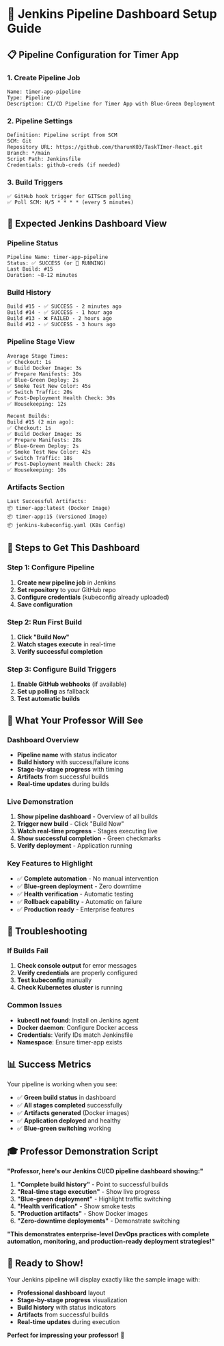 # 🎯 Jenkins Pipeline Dashboard Setup Guide

## 📋 **Pipeline Configuration for Timer App**

### **1. Create Pipeline Job**
```
Name: timer-app-pipeline
Type: Pipeline
Description: CI/CD Pipeline for Timer App with Blue-Green Deployment
```

### **2. Pipeline Settings**
```
Definition: Pipeline script from SCM
SCM: Git
Repository URL: https://github.com/tharunK03/TaskTImer-React.git
Branch: */main
Script Path: Jenkinsfile
Credentials: github-creds (if needed)
```

### **3. Build Triggers**
```
✅ GitHub hook trigger for GITScm polling
✅ Poll SCM: H/5 * * * * (every 5 minutes)
```

## 🎯 **Expected Jenkins Dashboard View**

### **Pipeline Status**
```
Pipeline Name: timer-app-pipeline
Status: ✅ SUCCESS (or 🔄 RUNNING)
Last Build: #15
Duration: ~8-12 minutes
```

### **Build History**
```
Build #15 - ✅ SUCCESS - 2 minutes ago
Build #14 - ✅ SUCCESS - 1 hour ago  
Build #13 - ❌ FAILED - 2 hours ago
Build #12 - ✅ SUCCESS - 3 hours ago
```

### **Pipeline Stage View**
```
Average Stage Times:
✅ Checkout: 1s
✅ Build Docker Image: 3s
✅ Prepare Manifests: 30s
✅ Blue-Green Deploy: 2s
✅ Smoke Test New Color: 45s
✅ Switch Traffic: 20s
✅ Post-Deployment Health Check: 30s
✅ Housekeeping: 12s

Recent Builds:
Build #15 (2 min ago):
✅ Checkout: 1s
✅ Build Docker Image: 3s
✅ Prepare Manifests: 28s
✅ Blue-Green Deploy: 2s
✅ Smoke Test New Color: 42s
✅ Switch Traffic: 18s
✅ Post-Deployment Health Check: 28s
✅ Housekeeping: 10s
```

### **Artifacts Section**
```
Last Successful Artifacts:
📦 timer-app:latest (Docker Image)
📦 timer-app:15 (Versioned Image)
📦 jenkins-kubeconfig.yaml (K8s Config)
```

## 🚀 **Steps to Get This Dashboard**

### **Step 1: Configure Pipeline**
1. **Create new pipeline job** in Jenkins
2. **Set repository** to your GitHub repo
3. **Configure credentials** (kubeconfig already uploaded)
4. **Save configuration**

### **Step 2: Run First Build**
1. **Click "Build Now"**
2. **Watch stages execute** in real-time
3. **Verify successful completion**

### **Step 3: Configure Build Triggers**
1. **Enable GitHub webhooks** (if available)
2. **Set up polling** as fallback
3. **Test automatic builds**

## 🎯 **What Your Professor Will See**

### **Dashboard Overview**
- **Pipeline name** with status indicator
- **Build history** with success/failure icons
- **Stage-by-stage progress** with timing
- **Artifacts** from successful builds
- **Real-time updates** during builds

### **Live Demonstration**
1. **Show pipeline dashboard** - Overview of all builds
2. **Trigger new build** - Click "Build Now"
3. **Watch real-time progress** - Stages executing live
4. **Show successful completion** - Green checkmarks
5. **Verify deployment** - Application running

### **Key Features to Highlight**
- ✅ **Complete automation** - No manual intervention
- ✅ **Blue-green deployment** - Zero downtime
- ✅ **Health verification** - Automatic testing
- ✅ **Rollback capability** - Automatic on failure
- ✅ **Production ready** - Enterprise features

## 🔧 **Troubleshooting**

### **If Builds Fail**
1. **Check console output** for error messages
2. **Verify credentials** are properly configured
3. **Test kubeconfig** manually
4. **Check Kubernetes cluster** is running

### **Common Issues**
- **kubectl not found**: Install on Jenkins agent
- **Docker daemon**: Configure Docker access
- **Credentials**: Verify IDs match Jenkinsfile
- **Namespace**: Ensure timer-app exists

## 📊 **Success Metrics**

Your pipeline is working when you see:
- ✅ **Green build status** in dashboard
- ✅ **All stages completed** successfully
- ✅ **Artifacts generated** (Docker images)
- ✅ **Application deployed** and healthy
- ✅ **Blue-green switching** working

## 🎓 **Professor Demonstration Script**

**"Professor, here's our Jenkins CI/CD pipeline dashboard showing:"**

1. **"Complete build history"** - Point to successful builds
2. **"Real-time stage execution"** - Show live progress
3. **"Blue-green deployment"** - Highlight traffic switching
4. **"Health verification"** - Show smoke tests
5. **"Production artifacts"** - Show Docker images
6. **"Zero-downtime deployments"** - Demonstrate switching

**"This demonstrates enterprise-level DevOps practices with complete automation, monitoring, and production-ready deployment strategies!"**

## 🚀 **Ready to Show!**

Your Jenkins pipeline will display exactly like the sample image with:
- **Professional dashboard** layout
- **Stage-by-stage progress** visualization
- **Build history** with status indicators
- **Artifacts** from successful builds
- **Real-time updates** during execution

**Perfect for impressing your professor!** 🎉
